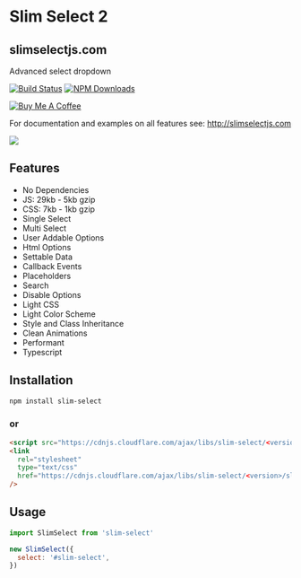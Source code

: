 # Slim Select 2

## slimselectjs.com

Advanced select dropdown

[![Build Status](https://travis-ci.org/brianvoe/slim-select.svg?branch=master)](https://travis-ci.org/brianvoe/slim-select)
[![NPM Downloads](https://img.shields.io/npm/dt/slim-select.svg)](https://www.npmjs.com/package/slim-select)

<a href="https://www.buymeacoffee.com/brianvoe" target="_blank"><img src="https://www.buymeacoffee.com/assets/img/custom_images/orange_img.png" alt="Buy Me A Coffee" style="height: auto !important;width: auto !important;" ></a>

For documentation and examples on all features see: http://slimselectjs.com

![](https://raw.githubusercontent.com/brianvoe/slim-select/master/slimselect.gif)

## Features

- No Dependencies
- JS: 29kb - 5kb gzip
- CSS: 7kb - 1kb gzip
- Single Select
- Multi Select
- User Addable Options
- Html Options
- Settable Data
- Callback Events
- Placeholders
- Search
- Disable Options
- Light CSS
- Light Color Scheme
- Style and Class Inheritance
- Clean Animations
- Performant
- Typescript

## Installation

```bash
npm install slim-select
```

### or

```html
<script src="https://cdnjs.cloudflare.com/ajax/libs/slim-select/<version>/slimselect.js"></script>
<link
  rel="stylesheet"
  type="text/css"
  href="https://cdnjs.cloudflare.com/ajax/libs/slim-select/<version>/slimselect.css"
/>
```

## Usage

```javascript
import SlimSelect from 'slim-select'

new SlimSelect({
  select: '#slim-select',
})
```

